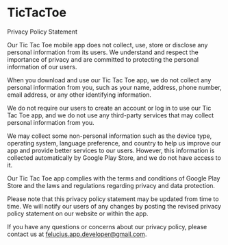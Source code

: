 # TicTacToe

Privacy Policy Statement

Our Tic Tac Toe mobile app does not collect, use, store or disclose any personal information from its users. We understand and respect the importance of privacy and are committed to protecting the personal information of our users.

When you download and use our Tic Tac Toe app, we do not collect any personal information from you, such as your name, address, phone number, email address, or any other identifying information.

We do not require our users to create an account or log in to use our Tic Tac Toe app, and we do not use any third-party services that may collect personal information from you.

We may collect some non-personal information such as the device type, operating system, language preference, and country to help us improve our app and provide better services to our users. However, this information is collected automatically by Google Play Store, and we do not have access to it.

Our Tic Tac Toe app complies with the terms and conditions of Google Play Store and the laws and regulations regarding privacy and data protection.

Please note that this privacy policy statement may be updated from time to time. We will notify our users of any changes by posting the revised privacy policy statement on our website or within the app.

If you have any questions or concerns about our privacy policy, please contact us at felucius.app.developer@gmail.com.
